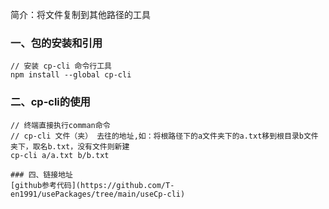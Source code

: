 简介：将文件复制到其他路径的工具
### 一、包的安装和引用
```
// 安装 cp-cli 命令行工具
npm install --global cp-cli
```
### 二、cp-cli的使用

```
// 终端直接执行comman命令
// cp-cli 文件（夹） 去往的地址,如：将根路径下的a文件夹下的a.txt移到根目录b文件夹下，取名b.txt，没有文件则新建
cp-cli a/a.txt b/b.txt
```

```
### 四、链接地址
[github参考代码](https://github.com/T-en1991/usePackages/tree/main/useCp-cli)
